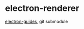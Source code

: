 # electron-renderer
[electron-guides](https://github.com/insistime-guides/electron-guides), git submodule